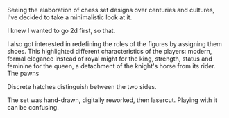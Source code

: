 Seeing the elaboration of chess set designs over centuries and cultures, I've decided to take a minimalistic look at it.

I knew I wanted to go 2d first, so that. 

I also got interested in redefining the roles of the figures by assigning them shoes. This highlighted different characteristics of the players: modern, formal elegance instead of royal might for the king, strength, status and feminine for the queen, a detachment of the knight's horse from its rider. The pawns 

Discrete hatches distinguish between the two sides.

The set was hand-drawn, digitally reworked, then lasercut. Playing with it can be confusing.